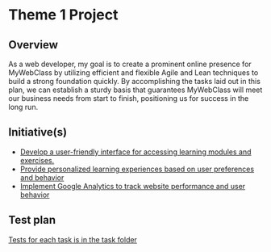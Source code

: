 # Theme 1 Project
## Overview
As a web developer, my goal is to create a prominent online presence for MyWebClass by utilizing efficient and flexible Agile and Lean techniques to build a strong foundation quickly. By accomplishing the tasks laid out in this plan, we can establish a sturdy basis that guarantees MyWebClass will meet our business needs from start to finish, positioning us for success in the long run.
## Initiative(s)

* [Develop a user-friendly interface for accessing learning modules and exercises.](initiatives/1.md)
* [Provide personalized learning experiences based on user preferences and behavior](initiatives/i2.md)
* [Implement Google Analytics to track website performance and user behavior](initiatives/i3.md)

## Test plan
[Tests for each task is in the task folder](https://github.com/aa358/mywebclass-agile-docs/tree/main/documentation/theme_1/initiatives/epics/stories/tasks)
